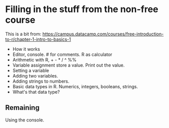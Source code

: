 # Filling in the stuff from the non-free course

This is a bit from:
<https://campus.datacamp.com/courses/free-introduction-to-r/chapter-1-intro-to-basics-1>

* How it works
* Editor, console.  # for comments.  R as calculator
* Arithmetic with R, + - * / ^ %%
* Variable assignment store a value.  Print out the value.
* Setting a variable
* Adding two variables.
* Adding strings to numbers.
* Basic data types in R.  Numerics, integers, booleans, strings.
* What's that data type?

## Remaining

Using the console.
